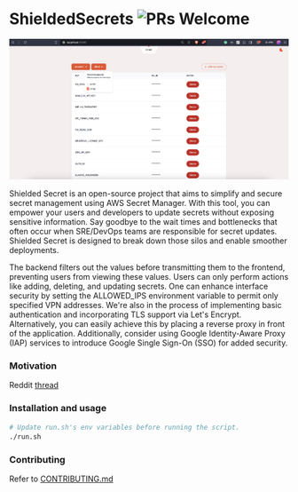 # ShieldedSecrets ![PRs Welcome](https://img.shields.io/badge/PRs-welcome-brightgreen.svg?style=flat-square) 
![Demo](demo.png) 

Shielded Secret is an open-source project that aims to simplify and secure secret management using AWS Secret Manager. With this tool, you can empower your users and developers to update secrets without exposing sensitive information. Say goodbye to the wait times and bottlenecks that often occur when SRE/DevOps teams are responsible for secret updates. Shielded Secret is designed to break down those silos and enable smoother deployments.

The backend filters out the values before transmitting them to the frontend, preventing users from viewing these values. Users can only perform actions like adding, deleting, and updating secrets. One can enhance interface security by setting the ALLOWED_IPS environment variable to permit only specified VPN addresses. We're also in the process of implementing basic authentication and incorporating TLS support via Let's Encrypt. Alternatively, you can easily achieve this by placing a reverse proxy in front of the application. Additionally, consider using Google Identity-Aware Proxy (IAP) services to introduce Google Single Sign-On (SSO) for added security.

### Motivation
Reddit [thread](https://www.reddit.com/r/devops/comments/17eglv7/tooling_around_updating_aws_secret_manager_secrets/)

### Installation and usage
```sh
# Update run.sh's env variables before running the script.
./run.sh
```

### Contributing

Refer to [CONTRIBUTING.md](https://github.com/roshan8/shielded-secrets/blob/main/CONTRIBUTING.md)